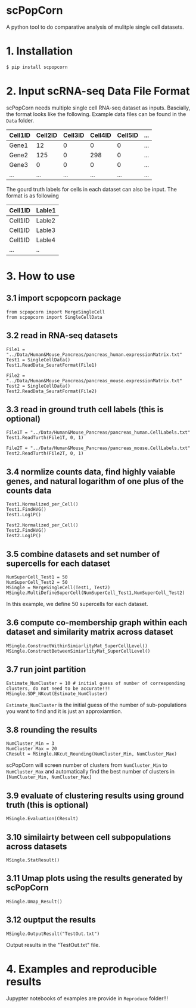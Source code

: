 # scPopCorn
A python tool to do comparative analysis of mulitple single cell datasets.

# 1. Installation
```bash
$ pip install scpopcorn
```

# 2. Input scRNA-seq Data File Format
scPopCorn needs multiple single cell RNA-seq dataset as inputs. Bascially, the format looks like the following. Example data files can be found in the ```Data``` folder.

| Cell1ID | Cell2ID | Cell3ID | Cell4ID | Cell5ID  | ... |
|----|--------|--------|--------|---------|-----|
| Gene1 | 12 | 0 | 0 | 0 | ... |
| Gene2 | 125 | 0 | 298 | 0  | ... |
| Gene3 | 0 | 0| 0 | 0  | ... |
|...    |...|...|...|...|...|

The gourd truth labels for cells in each dataset can also be input. The format is as following

| Cell1ID | Lable1 |
|----|--------|
| Cell1ID | Lable2 |
| Cell1ID | Lable3 |
| Cell1ID | Lable4 |
|...    |..


# 3. How to use

## 3.1 import scpopcorn package
```
from scpopcorn import MergeSingleCell
from scpopcorn import SingleCellData
```

## 3.2 read in RNA-seq datasets
```
File1 = "../Data/Human&Mouse_Pancreas/pancreas_human.expressionMatrix.txt"
Test1 = SingleCellData()
Test1.ReadData_SeuratFormat(File1)

File2 = "../Data/Human&Mouse_Pancreas/pancreas_mouse.expressionMatrix.txt"
Test2 = SingleCellData()
Test2.ReadData_SeuratFormat(File2)
```

## 3.3 read in ground truth cell labels (this is optional)
```
File1T = "../Data/Human&Mouse_Pancreas/pancreas_human.CellLabels.txt"
Test1.ReadTurth(File1T, 0, 1)

File2T = "../Data/Human&Mouse_Pancreas/pancreas_mouse.CellLabels.txt"
Test2.ReadTurth(File2T, 0, 1)
```

## 3.4 normlize counts data, find highly vaiable genes, and natural logarithm of one plus of the counts data
```
Test1.Normalized_per_Cell()
Test1.FindHVG()
Test1.Log1P()

Test2.Normalized_per_Cell()
Test2.FindHVG()
Test2.Log1P()
```

## 3.5 combine datasets and set number of supercells for each dataset
```
NumSuperCell_Test1 = 50
NumSuperCell_Test2 = 50
MSingle = MergeSingleCell(Test1, Test2)
MSingle.MultiDefineSuperCell(NumSuperCell_Test1,NumSuperCell_Test2)
```
In this example, we define 50 supercells for each dataset.

## 3.6 compute co-membership graph within each dataset and similarity matrix across dataset
```
MSingle.ConstructWithinSimiarlityMat_SuperCellLevel()
MSingle.ConstructBetweenSimiarlityMat_SuperCellLevel()
```

## 3.7 run joint partition 
```
Estimate_NumCluster = 10 # initial guess of number of corresponding clusters, do not need to be accurate!!!
MSingle.SDP_NKcut(Estimate_NumCluster)
```
```Estimate_NumCluster``` is the initial guess of the number of sub-populations you want to find and it is just an approxiamtion.

## 3.8 rounding the results
```
NumCluster_Min = 3 
NumCluster_Max = 20
CResult = MSingle.NKcut_Rounding(NumCluster_Min, NumCluster_Max)
```
scPopCorn will screen number of clusters from ```NumCluster_Min``` to ```NumCluster_Max``` and automatically find the best number of clusters in ```[NumCluster_Min, NumCluster_Max]```

## 3.9 evaluate of clustering results using ground truth (this is optional)
```
MSingle.Evaluation(CResult)
```

## 3.10 similairty between cell subpopulations across datasets
```
MSingle.StatResult()
```

## 3.11 Umap plots using the results generated by scPopCorn
```
MSingle.Umap_Result()
```

## 3.12 ouptput the results
```
MSingle.OutputResult("TestOut.txt")
```
Output results in the "TestOut.txt" file.


# 4. Examples and reproducible results 
Jupypter notebooks of examples are provide in ```Reproduce``` folder!!!

